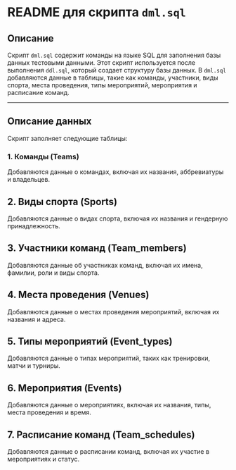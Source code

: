 #  README для скрипта `dml.sql`

##  Описание

Скрипт `dml.sql` содержит команды на языке SQL для заполнения базы данных тестовыми данными. Этот скрипт используется после выполнения `ddl.sql`, который создает структуру базы данных. В `dml.sql` добавляются данные в таблицы, такие как команды, участники, виды спорта, места проведения, типы мероприятий, мероприятия и расписание команд.

---

## Описание данных

Скрипт заполняет следующие таблицы:

### 1. **Команды (Teams)**
Добавляются данные о командах, включая их названия, аббревиатуры и владельцев.

## 2. Виды спорта (Sports)
Добавляются данные о видах спорта, включая их названия и гендерную принадлежность.

## 3. Участники команд (Team_members)
Добавляются данные об участниках команд, включая их имена, фамилии, роли и виды спорта.

## 4. Места проведения (Venues)
Добавляются данные о местах проведения мероприятий, включая их названия и адреса.

## 5. Типы мероприятий (Event_types)
Добавляются данные о типах мероприятий, таких как тренировки, матчи и турниры.

## 6. Мероприятия (Events)
Добавляются данные о мероприятиях, включая их названия, типы, места проведения и время.

## 7. Расписание команд (Team_schedules)
Добавляются данные о расписании команд, включая их участие в мероприятиях и статус.
